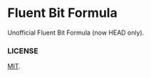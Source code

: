 Fluent Bit Formula
===

Unofficial Fluent Bit Formula (now HEAD only).

### LICENSE

[MIT](LICENSE.txt).
